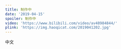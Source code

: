 ```yaml
---
title: 制作中
date: '2019-04-15'
spoiler: 制作中
video: 'https://www.bilibili.com/video/av48984844/'
plink: 'https://img.haoqicat.com/2019041202.jpg'
---
```



中文
